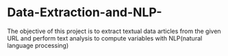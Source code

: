 # Data-Extraction-and-NLP-
The objective of this project is to extract textual data articles from the given URL and perform text analysis to compute variables with NLP(natural language processing)
